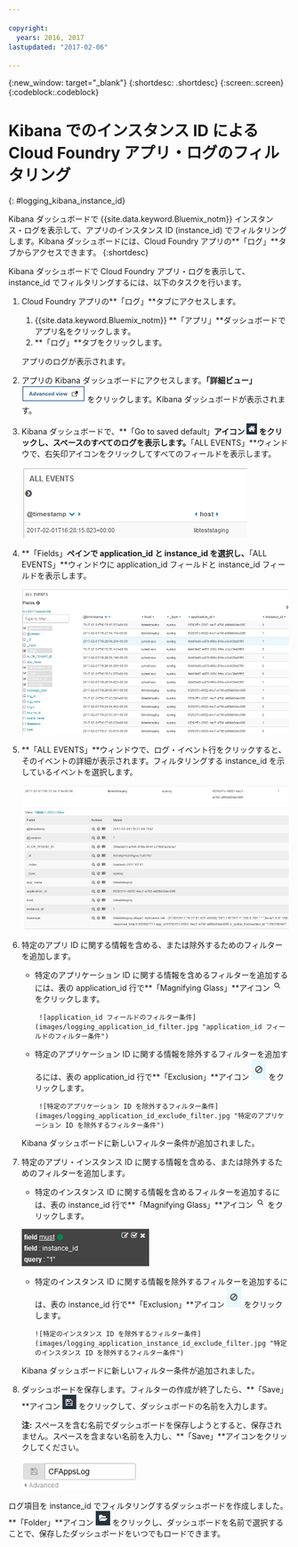 ```yaml
---

copyright:
  years: 2016, 2017
lastupdated: "2017-02-06"

---
```


{:new_window: target="_blank"}
{:shortdesc: .shortdesc}
{:screen:.screen}
{:codeblock:.codeblock}


# Kibana でのインスタンス ID による Cloud Foundry アプリ・ログのフィルタリング
{: #logging_kibana_instance_id}

Kibana ダッシュボードで {{site.data.keyword.Bluemix_notm}} インスタンス・ログを表示して、アプリのインスタンス ID (instance_id) でフィルタリングします。Kibana ダッシュボードには、Cloud Foundry アプリの**「ログ」**タブからアクセスできます。
{:shortdesc}

Kibana ダッシュボードで Cloud Foundry アプリ・ログを表示して、instance_id でフィルタリングするには、以下のタスクを行います。

1. Cloud Foundry アプリの**「ログ」**タブにアクセスします。 

    1. {{site.data.keyword.Bluemix_notm}} **「アプリ」**ダッシュボードでアプリ名をクリックします。
    2. **「ログ」**タブをクリックします。 
    
    アプリのログが表示されます。

2. アプリの Kibana ダッシュボードにアクセスします。**「詳細ビュー」** ![「詳細ビュー」リンク](images/logging_advanced_view.jpg "「詳細ビュー」リンク") をクリックします。Kibana ダッシュボードが表示されます。

3. Kibana ダッシュボードで、**「Go to saved default」**アイコン ![「Go to saved default」アイコン](images/logging_default_dash.jpg "「Go to saved default」アイコン") をクリックし、スペースのすべてのログを表示します。**「ALL EVENTS」**ウィンドウで、右矢印アイコンをクリックしてすべてのフィールドを表示します。 

    ![「ALL EVENTS」ウィンドウに右矢印アイコンが含まれています](images/logging_all_events_no_fields.jpg "「ALL EVENTS」ウィンドウに右矢印アイコンが含まれています")

4. **「Fields」**ペインで **application_id** と **instance_id** を選択し、**「ALL EVENTS」**ウィンドウに application_id フィールドと instance_id フィールドを表示します。

    ![「ALL EVENTS」ウィンドウで application_id フィールドと instance_id フィールドが選択されています](images/logging_all_events_app_instance_select.jpg "「ALL EVENTS」ウィンドウで application_id フィールドと instance_id フィールドが選択されています")

5. **「ALL EVENTS」**ウィンドウで、ログ・イベント行をクリックすると、そのイベントの詳細が表示されます。フィルタリングする instance_id を示しているイベントを選択します。

    ![「ALL EVENTS」ウィンドウに、選択されたログ・イベントの詳細が表示されています](images/logging_selected_log_event.jpg "「ALL EVENTS」ウィンドウに、選択されたログ・イベントの詳細が表示されています")

6. 特定のアプリ ID に関する情報を含める、または除外するためのフィルターを追加します。 

    * 特定のアプリケーション ID に関する情報を含めるフィルターを追加するには、表の application_id 行で**「Magnifying Glass」**アイコン ![「Magnifying glass」アイコン](images/logging_magnifying_glass.jpg) をクリックします。 
    
           ![application_id フィールドのフィルター条件](images/logging_application_id_filter.jpg "application_id フィールドのフィルター条件")
    
    * 特定のアプリケーション ID に関する情報を除外するフィルターを追加するには、表の application_id 行で**「Exclusion」**アイコン ![「Exclusion」アイコン](images/logging_exclusion_icon.png) をクリックします。 
    
           ![特定のアプリケーション ID を除外するフィルター条件](images/logging_application_id_exclude_filter.jpg "特定のアプリケーション ID を除外するフィルター条件")
    
    Kibana ダッシュボードに新しいフィルター条件が追加されました。
 

7. 特定のアプリ・インスタンス ID に関する情報を含める、または除外するためのフィルターを追加します。 

    * 特定のインスタンス ID に関する情報を含めるフィルターを追加するには、表の instance_id 行で**「Magnifying Glass」**アイコン ![「Magnifying glass」アイコン](images/logging_magnifying_glass.jpg "「Magnifying glass」アイコン") をクリックします。 

    ![instance_id フィールドのフィルター条件](images/logging_instance_id_filter.jpg "instance_id フィールドのフィルター条件")

     * 特定のインスタンス ID に関する情報を除外するフィルターを追加するには、表の instance_id 行で**「Exclusion」**アイコン ![「Exclusion」アイコン](images/logging_exclusion_icon.png "「Exclusion」アイコン") をクリックします。 
    
           ![特定のインスタンス ID を除外するフィルター条件](images/logging_application_instance_id_exclude_filter.jpg "特定のインスタンス ID を除外するフィルター条件")
    
    Kibana ダッシュボードに新しいフィルター条件が追加されました。

9. ダッシュボードを保存します。フィルターの作成が終了したら、**「Save」**アイコン ![「Save」アイコン](images/logging_save.jpg "「Save」アイコン") をクリックして、ダッシュボードの名前を入力します。 

    **注:** スペースを含む名前でダッシュボードを保存しようとすると、保存されません。スペースを含まない名前を入力し、**「Save」**アイコンをクリックしてください。

    ![ダッシュボード名の保存](images/logging_save_dashboard.jpg "ダッシュボード名の保存") 

ログ項目を instance_id でフィルタリングするダッシュボードを作成しました。**「Folder」**アイコン ![「Folder」アイコン](images/logging_folder.jpg "「Folder」アイコン") をクリックし、ダッシュボードを名前で選択することで、保存したダッシュボードをいつでもロードできます。 
